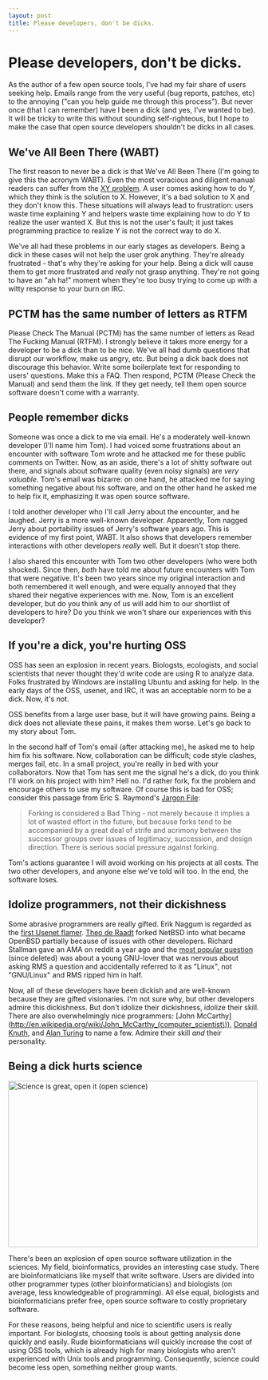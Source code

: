 ```yaml
---
layout: post
title: Please developers, don't be dicks.
---
```


# Please developers, don't be dicks.

As the author of a few open source tools, I've had my fair share of
users seeking help. Emails range from the very useful (bug reports,
patches, etc) to the annoying ("can you help guide me through this
process"). But never once (that I can remember) have I been a dick
(and yes, I've wanted to be). It will be tricky to write this without
sounding self-righteous, but I hope to make the case that open source
developers shouldn't be dicks in all cases.

## We've All Been There (WABT)

The first reason to never be a dick is that We've All Been There (I'm
going to give this the acronym WABT). Even the most voracious and
diligent manual readers can suffer from the [XY
problem](http://www.perlmonks.org/?node_id=542341). A user comes
asking how to do Y, which they think is the solution to X. However,
it's a bad solution to X and they don't know this. These situations
will always lead to frustration: users waste time explaining Y and
helpers waste time explaining how to do Y to realize the user wanted
X. But this is not the user's fault; it just takes programming
practice to realize Y is not the correct way to do X.

We've all had these problems in our early stages as developers. Being
a dick in these cases will not help the user grok anything. They're
already frustrated - that's why they're asking for your help. Being a
dick will cause them to get more frustrated and *really* not grasp
anything. They're not going to have an "ah ha!" moment when they're
too busy trying to come up with a witty response to your burn on IRC.

## PCTM has the same number of letters as RTFM

Please Check The Manual (PCTM) has the same number of letters as Read
The Fucking Manual (RTFM). I strongly believe it takes more energy for
a developer to be a dick than to be nice. We've all had dumb questions
that disrupt our workflow, make us angry, etc. But being a dick back
does not discourage this behavior. Write some boilerplate text for
responding to users' questions. Make this a FAQ. Then respond, PCTM
(Please Check the Manual) and send them the link. If they get needy,
tell them open source software doesn't come with a warranty.

## People remember dicks

Someone was once a dick to me via email. He's a moderately well-known
developer (I'll name him Tom). I had voiced some frustrations about an
encounter with software Tom wrote and he attacked me for these public
comments on Twitter. Now, as an aside, there's a lot of shitty
software out there, and signals about software quality (even noisy
signals) are *very valuable*. Tom's email was bizarre: on one hand, he
attacked me for saying something negative about his software, and on
the other hand he asked me to help fix it, emphasizing it was open
source software.

I told another developer who I'll call Jerry about the encounter, and
he laughed. Jerry is a more well-known developer. Apparently, Tom
nagged Jerry about portability issues of Jerry's software years
ago. This is evidence of my first point, WABT. It also shows that
developers remember interactions with other developers *really*
well. But it doesn't stop there.

I also shared this encounter with Tom two other developers (who were
both shocked). Since then, *both* have told me about future encounters
with Tom that were negative. It's been two years since my original
interaction and both remembered it well enough, and were equally
annoyed that they shared their negative experiences with me. Now, Tom
is an excellent developer, but do you think any of us will add him to
our shortlist of developers to hire? Do you think we won't share our
experiences with this developer? 

## If you're a dick, you're hurting OSS

OSS has seen an explosion in recent years. Biologsts, ecologists, and
social scientists that never thought they'd write code are using R to
analyze data. Folks frustrated by Windows are installing Ubuntu and
asking for help. In the early days of the OSS, usenet, and IRC, it was
an acceptable norm to be a dick. Now, it's not.

OSS benefits from a large user base, but it will have growing
pains. Being a dick does not alleviate these pains, it makes them
worse. Let's go back to my story about Tom. 

In the second half of Tom's email (after attacking me), he asked me to
help him fix his software. Now, collaboration can be difficult; code
style clashes, merges fail, etc. In a small project, you're really in
bed with your collaborators. Now that Tom has sent me the signal he's
a dick, do you think I'll work on his project with him? Hell no. I'd
rather fork, fix the problem and encourage others to use my
software. Of course this is bad for OSS; consider this passage from
Eric S. Raymond's [Jargon
File](http://catb.org/jargon/html/F/forked.html):

> Forking is considered a Bad Thing - not merely because it implies a lot
of wasted effort in the future, but because forks tend to be
accompanied by a great deal of strife and acrimony between the
successor groups over issues of legitimacy, succession, and design
direction. There is serious social pressure against forking.

Tom's actions guarantee I will avoid working on his projects at all
costs. The two other developers, and anyone else we've told will
too. In the end, the software loses.

## Idolize programmers, not their dickishness

Some abrasive programmers are really gifted. Erik Naggum is regarded
as the [first Usenet
flamer](http://en.wikipedia.org/wiki/Erik_Naggum#Controversy). [Theo
de Raadt](http://en.wikipedia.org/wiki/Theo_de_raadt) forked NetBSD
into what became OpenBSD partially because of issues with other
developers. Richard Stallman gave an AMA on reddit a year ago and the
[most popular
question](http://www.reddit.com/r/gnu/comments/c8rrk/rms_ama/) (since
deleted) was about a young GNU-lover that was nervous about asking RMS
a question and accidentally referred to it as "Linux", not "GNU/Linux"
and RMS ripped him in half.

Now, all of these developers have been dickish and are well-known
because they are gifted visionaries. I'm not sure why, but other
developers admire this dickishness. But don't idolize their
dickishness, idolize their skill. There are also overwhelmingly nice
programmers: [John
McCarthy](http://en.wikipedia.org/wiki/John_McCarthy_(computer_scientist\)),
[Donald Knuth](http://en.wikipedia.org/wiki/Donald_Knuth), and [Alan
Turing](http://en.wikipedia.org/wiki/Alan_Turing) to name a
few. Admire their skill *and* their personality.

## Being a dick hurts science

<a href="http://www.flickr.com/photos/mclapics/6121420214/"
title="Science is great, open it (open science) by mclapics, on
Flickr"><img
src="http://farm7.staticflickr.com/6188/6121420214_7f4fe7200a.jpg"
width="500" height="333" alt="Science is great, open it (open
science)"></a>

There's been an explosion of open source software utilization in the
sciences. My field, bioinformatics, provides an interesting case
study. There are bioinformaticians like myself that write
software. Users are divided into other programmer types (other
bioinformaticians) and biologists (on average, less knowledgeable of
programming). All else equal, biologists and bioinformaticians prefer
free, open source software to costly proprietary software.

For these reasons, being helpful and nice to scientific users is
really important. For biologists, choosing tools is about getting
analysis done quickly and easily. Rude bioinformaticians will quickly
increase the cost of using OSS tools, which is already high for many
biologists who aren't experienced with Unix tools and
programming. Consequently, science could become less open, something
neither group wants.

